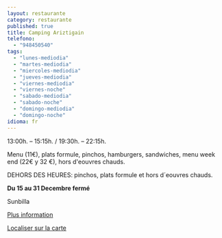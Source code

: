 ```yaml
---
layout: restaurante
category: restaurante
published: true
title: Camping Ariztigain
telefono: 
  - "948450540"
tags: 
  - "lunes-mediodia"
  - "martes-mediodia"
  - "miercoles-mediodia"
  - "jueves-mediodia"
  - "viernes-mediodia"
  - "viernes-noche"
  - "sabado-mediodia"
  - "sabado-noche"
  - "domingo-mediodia"
  - "domingo-noche"
idioma: fr
---
```


13:00h. – 15:15h. / 19:30h. – 22:15h.

Menu (11€), plats formule, pinchos, hamburgers, sandwiches, menu week end (22€ y 32 €), hors d'eouvres chauds.

DEHORS DES HEURES: pinchos, plats formule et hors d´eouvres chauds.

**Du 15 au 31 Decembre fermé**

Sunbilla

[Plus information](http://www.consorciobertiz.org/consorcio/dondecomer/restaurantes/sunbilla-es-0-190/restaurante-camping-ariztigain.html)

[Localiser sur la carte](https://maps.google.es/maps?q=camping+ariztigain&amp;hl=es&amp;ll=43.186279,-1.672497&amp;spn=0.081482,0.154324&amp;sll=43.130208,-1.643753&amp;sspn=0.010195,0.01929&amp;t=h&amp;hq=camping+ariztigain&amp;z=13&amp;iwloc=A "Camping Ariztigain")